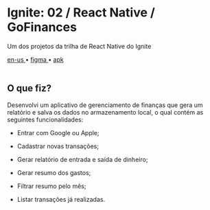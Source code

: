 <div valing="top">
  <h1>Ignite: 02 / React Native / GoFinances</h1>
  <p>Um dos projetos da trilha de React Native do Ignite</p>
  <nav>
    <div id="repository-buttons"/>
    <a class="navigation-link disabled" href="https://github.com/L-Marcel/ignite-02-react-native-gofinances/blob/main/README.en-US.md" target="__blank__">
      en-us
    </a>
    <span class="disabled">•</span>
    <a class="navigation-link" href="https://www.figma.com/file/TUDvqGOeMZZGh4HuoQf4t1/GoFinances-Ignite-(Copy)?node-id=0%3A1&t=xMYR8KwXjqRxEszC-1" target="__blank__">
      figma
    </a>
    <span>•</span>
    <a class="navigation-link" href="https://expo.dev/artifacts/eas/uD7RtiuHc9r9xvPS9gYmgx.apk" target="__blank__">
      apk
    </a>
  </nav>
</div>

<br/>

<div id="grid">
  <div id="grid-item">
    <h2>O que <span>fiz</span>?</h2>
    <p>Desenvolvi um aplicativo de gerenciamento de <span>finanças</span> que gera um <span>relatório</span> e salva os dados no <span>armazenamento local</span>, o qual contém as seguintes funcionalidades:</p>
    <ul>
      <li id="checked"><p>Entrar com Google ou Apple;</p></li>
      <li id="checked"><p>Cadastrar novas transações;</p></li>
      <li id="checked"><p>Gerar relatório de entrada e saída de dinheiro;</p></li>
      <li id="checked"><p>Gerar resumo dos gastos;</p></li>
      <li id="checked"><p>Filtrar resumo pelo mês;</p></li>
      <li id="checked"><p>Listar transações já realizadas.</p></li>
    </ul>
  </div>
</div>
